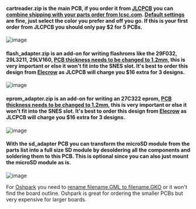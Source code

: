 #### cartreader.zip is the main PCB, if you order it from [JLCPCB](https://jlcpcb.com/quote) you can [combine shipping with your parts order from lcsc.com](https://github.com/sanni/cartreader/wiki/Needed-Parts). [Default settings](https://www.dropbox.com/s/06dnus50ikmsmya/pcb16.jpg?dl=0) are fine, just select the color you prefer and off you go. If this is your first order from JLCPCB you should only pay $2 for 5 PCBs.    

![image](https://dl.dropboxusercontent.com/s/ta7pjoxn9kirtan/v17pcb.png?dl=1)   

#### flash_adapter.zip is an add-on for writing flashroms like the 29F032, 29L3211, 29LV160, [PCB thickness needs to be changed to 1.2mm](https://www.dropbox.com/s/va1c72073cqfy90/pcb12.jpg?dl=0), this is very important or else it won't fit into the SNES slot. It's best to order this design from [Elecrow](https://www.elecrow.com/pcb-manufacturing.html) as JLCPCB will charge you $16 extra for 3 designs.    
   
![image](https://dl.dropboxusercontent.com/s/afrfmiuwvmvg9px/flash_adapter.png?dl=1)   

#### eprom_adapter.zip is an add-on for writing an 27C322 eprom, [PCB thickness needs to be changed to 1.2mm](https://www.dropbox.com/s/va1c72073cqfy90/pcb12.jpg?dl=0), this is very important or else it won't fit into the SNES slot. It's best to order this design from [Elecrow](https://www.elecrow.com/pcb-manufacturing.html) as JLCPCB will charge you $16 extra for 3 designs.    
   
![image](https://dl.dropboxusercontent.com/s/ldmtkjv7xsgtwyg/27c322_adapter.png?dl=1)   

#### With the sd_adapter PCB you can transform the microSD module from the parts list into a full size SD module by desoldering all the components and soldering them to this PCB. This is optional since you can also just mount the microSD module as is.  

![image](https://dl.dropboxusercontent.com/s/jcse9iaxm3bbuu6/sd_adapter.pngg?dl=1)    


For [Oshpark](https://oshpark.com/) you need to [rename filename.GML to filename.GKO](https://www.dropbox.com/s/0rcvhalgeu11sf8/rename.jpg?dl=0) or it won't find the board outline. Oshpark is great for ordering the smaller PCBs but very expensive for larger boards.   
